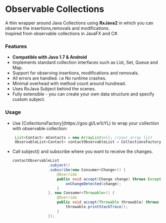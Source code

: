 # Observable Collections
A thin wrapper around Java Collections using <b>RxJava2</b> in which you can observe the insertions,removals and modifications.<br/>Inspired from observable collections in JavaFX and C#.<br/>

<h3>Features</h3>
<ul>
<li><b>Compatible with Java 1.7 & Android</b></li>
<li>Implements standard collection interfaces such as List, Set, Queue and Map.</li>
<li>Support for observing insertions, modifications and removals.</li>
<li>All errors are handled. i.e No runtime crashes.</li>
<li>Minimal overhead with method count around hundread.</li>
<li>Uses RxJava Subject behind the scenes.</li>
<li>Fully extensible - you can create your own data structure and specify custom subject.</li>
</ul>

<h3>Usage</h3>
<ul>
<li>Use [CollectionsFactory](https://goo.gl/Lw1cYL) to wrap your collection with observable collection:</li>

```java
 List<Contact> mContacts = new ArrayList<>(); //your array list
 ObservableList<Contact> contactObservableList = CollectionsFactory.observableList(mContacts); //pass in observable... method
```

<li> Call subject() and subscribe where you want to receive the changes.</li>

```java
contactObservableList
                .subject()
                .subscribe(new Consumer<Change>() {
                    @Override
                    public void accept(Change change) throws Exception {
                        onChangeDetected(change);
                    }
                }, new Consumer<Throwable>() {
                    @Override
                    public void accept(Throwable throwable) throws Exception {
                        throwable.printStackTrace();
                    }
                });
```


